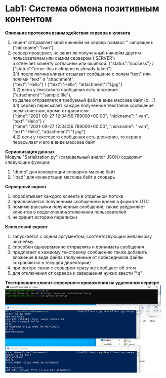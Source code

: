 # Lab1: Система обмена позитивным контентом  
**Описание протокола взаимодействия сервера и клиента**  
1) клиент отправляет свой никнейм на сервер (символ '\' запрещен): {"nickname":"Ivan"}  
2) сервер проверяет, не занят ли полученный никнейм другим пользователем или самим сервером ('SERVER')  
и отвечает клиенту согласием или ошибкой: {"status":"success"} / {"status":"error: this nickname is already taken"}  
3.1) после логина клиент отсылает сообщение с полем "text" или полями "text" и "attachment":  
{"text":"Hello"} / {"text":"Hello", "attachment":"1.jpg"}  
3.2) если у текстового сообщения есть вложение ("attachment":"sample.file"),  
то далее отправляется требуемый файл в виде массива байт (b'...')  
4.1) сервер пересылает каждое полученное текстовое сообщение всем клиентам, кроме отправителя:  
{"time":"2021-09-27 12:34:56.789000+00:00", "nickname": "Ivan", "text":"Hello"} /  
{"time":"2021-09-27 12:34:56.789000+00:00", "nickname": "Ivan", "text":"Hello", "attachment":"1.jpg"}  
4.2) если у текстового сообщения есть вложение, то сервер пересылает и его в виде массива байт  

**Сериализация данных**  
Модуль "Serialization.py" (самодельный аналог JSON) содержит следующие функции:
1) "dump" для конвертации словаря в массив байт  
2) "load" для конвертации массива байт в словарь  

**Серверный скрипт**  
1) обрабатывает каждого клиента в отдельном потоке  
2) присваивается полученным сообщением время в формате UTC  
3) помимо рассылки полученных сообщений, также уведомляет клиентов о подключении/отключении пользователей  
4) не хранит историю переписки  

**Клиентский скрипт**  
1) запускается с одним аргументом, соответствующим желаемому никнейму  
2) способен одновременно отправлять и принимать сообщения  
3) предлагает к каждому текстовому сообщению также добавить вложение в виде файла (полученные от собеседников файлы сохраняются в текущей директории)  
4) при потере связи с сервером сразу же сообщает об этом  
5) для отключения от сервера и завершения нужно ввести "\q"  

**Тестирование клиент-серверного приложения на удаленном сервере**  
![](https://raw.githubusercontent.com/MickeyMouseMouse/NetworksLab2021/lab1/lab1/images/check.PNG "")
